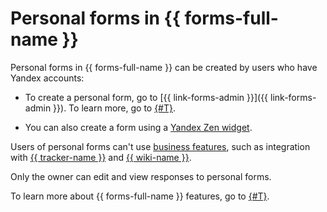 # Personal forms in {{ forms-full-name }}

Personal forms in {{ forms-full-name }} can be created by users who have Yandex accounts:

- To create a personal form, go to [{{ link-forms-admin }}]({{ link-forms-admin }}). To learn more, go to [{#T}](quick-guide.md).

- You can also create a form using a [Yandex Zen widget](forms-lite.md).

Users of personal forms can't use [business features](forms-for-org.md#business-features), such as integration with [{{ tracker-name }}](create-task.md) and [{{ wiki-name }}](send-wiki.md).

Only the owner can edit and view responses to personal forms.

To learn more about {{ forms-full-name }} features, go to [{#T}](overview.md).

